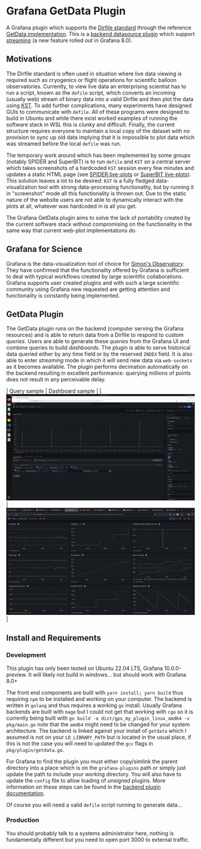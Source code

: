 # Grafana GetData Plugin

A Grafana plugin which supports the [Dirfile standard](https://getdata.sourceforge.net/dirfile.html) through the reference [GetData implementation](https://github.com/ketiltrout/getdata). This is a [backend datasource plugin](https://grafana.com/docs/grafana/latest/developers/plugins/backend/) which support [streaming](https://grafana.com/docs/grafana/latest/setup-grafana/set-up-grafana-live/) (a new feature rolled out in Grafana 8.0).

## Motivations

The Dirfile standard is often used in situation where live data viewing is required such as cryogenics or flight operations for scientific balloon observatories. Currently, to view live data an enterprising scientist has to run a script, known as the `defile` script, which converts an incoming (usually web) stream of binary data into a valid Dirfile and then plot the data using [KST](https://kst-plot.kde.org/). To add further complications, many experiments have designed GUIs to communicate with `defile`. All of these programs were designed to build in Ubuntu and while there exist worked examples of running the software stack in WSL this is clunky and difficult. Finally, the current structure requires everyone to maintain a local copy of the dataset with no provision to sync up old data implying that it is impossible to plot data which was streamed before the local `defile` was run.

The temporary work around which has been implemented by some groups (notably SPIDER and SuperBIT) is to run `defile` and `KST` on a central server which takes screenshots of a hardcoded `KST` session every few minutes and updates a static HTML page (see [SPIDER live-plots](http://labah.princeton.edu/lloro/) or [SuperBIT live-plots](http://labah.princeton.edu/~susan/bit_plots/views/power.html#15)). This solution leaves a lot to be desired: `KST` is a fully fledged data-visualization tool with strong data-processing functionality, but by running it in "screenshot" mode all this functionality is thrown out. Due to the static nature of the website users are not able to dynamically interact with the plots at all, whatever was hardcoded in is all you get.

The Grafana GetData plugin aims to solve the lack of portability created by the current software stack without compromising on the functionality in the same way that current web-plot implementations do.

## Grafana for Science

Grafana is the data-visualization tool of choice for [Simon's Observatory](https://arxiv.org/pdf/2012.10345.pdf). They have confirmed that the functionality offered by Grafana is sufficient to deal with typical workflows created by large scientific collaborations. Grafana supports user created plugins and with such a large scientific community using Grafana new requested are getting attention and functionality is constantly being implemented.

## GetData Plugin

The GetData plugin runs on the backend (computer serving the Grafana resources) and is able to return data from a Dirfile to respond to custom *queries*. Users are able to generate these *queries* from the Grafana UI and combine queries to build *dashboards*. The plugin is able to serve historical data queried either by any time field or by the reserved `INDEX` field. It is also able to enter *streaming* mode in which it will send new data via `web-sockets` as it becomes available. The plugin performs decimation automatically on the backend resulting in excellent performance: querying millions of points does not result in any perceivable delay.

| Query sample | Dashboard sample |
| ![query sample](assets/query_bit.png) | ![dashboard sample](assets/dashboard_bit.png) |

## Install and Requirements

### Development 

This plugin has only been tested on Ubuntu 22.04 LTS, Grafana 10.0.0-preview. It will likely not build in windows... but should work with Grafana 8.0+

The front end components are built with `yarn install; yarn build` thus requiring `npm` to be installed and working on your computer. The backend is written in `golang` and thus requires a working `go` install. Usually Grafana backends are built with `mage` but I could not get that working with `cgo` so it is currently being built with `go build -o dist/gpx_my_plugin_linux_amd64 -v pkg/main.go` note that the `amd64` might need to be changed for your system architecture. The backend is linked against your install of `getdata` which I assumed is not on your `LD_LIBRARY_PATH` but is located in the usual place, if this is not the case you will need to updated the `gcc` flags in `pkg/plugin/getdata.go`. 

For Grafana to find the plugin you must either copy/simlink the parent directory into a place which is on the `grafana-plugins` path or simply just update the path to include your working directory. You will also have to update the `config` file to allow loading of unsigned plugins. More information on these steps can be found in the [backend plugin documentation](https://grafana.com/tutorials/build-a-data-source-backend-plugin/).

Of course you will need a valid `defile` script running to generate data...

### Production

You should probably talk to a systems administrator here, nothing is fundamentally different but you need to open port 3000 to external traffic.